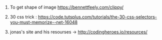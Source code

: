 1. To get shape of image  https://bennettfeely.com/clippy/
2. 30 css trick : https://code.tutsplus.com/tutorials/the-30-css-selectors-you-must-memorize--net-16048

3. jonas's site and his resourses -> http://codingheroes.io/resources/